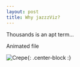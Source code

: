 ```yaml
---
layout: post
title: Why jazzzViz?
---
```



Thousands is an apt term... 


Animated file


![Crepe](https://s3-media3.fl.yelpcdn.com/bphoto/cQ1Yoa75m2yUFFbY2xwuqw/348s.jpg){: .center-block :}      
